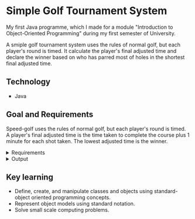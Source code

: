 # Simple Golf Tournament System
My first Java programme, which I made for a module "Introduction to Object-Oriented Programming" during my first semester of University. 

A smiple golf tournament system uses the rules of normal golf, but each player's round is timed. It calculate the player's final adjusted time and declare the winner based on who has parred most of holes in the shortest final adjusted time. 

## Technology
<ul type="square">
<li>Java </li>
</ul>

## Goal and Requirements
Speed-golf uses the rules of normal golf, but each player's round is timed. A player's final adjusted time is the time taken to complete the course plus 1 minute for each shot taken. The lowest adjusted time is the winner.

<details>
<summary>Requirements</summary>
  <ul type="square">
<li> A tournament is played on a course. A course has a name and is made up of 18 holes (`course.txt`). Each hole has a par (the number of shots the hole is expected to take) usually between 3 and 5.</li>
<li> A tournament is played by a number of players. Each player has a unique name (can be considered to be a String of normal characters with no spaces). Each player is issued with a scorecard, onto which they enter the total time taken in minutes (to 1 decimal place) and the score for each hole. (`score.txt`)</li>
<li> At the end of the round, the system reads the scores from the scorecard. The system then provides a printout, showing the players performance on each hole, in terms of +/- compared to the par, and the final adjusted time for the round. </li>

  
<li> The player with the lowest net adjusted time is declared the winner.</li>
    
</ul>

Furthermore, `Controller.java`, a partial UML Class diagram, `course.txt`, and `score.txt` were already provided to me and did not require modification. 
  <p align="center">
  <img align="center" width="500" alt="UML class partial class diagram" src="https://user-images.githubusercontent.com/32418603/179777937-b7103a57-4b55-41ab-a51d-e1ba0777feb9.png">
  </p>
  <p align="center">Partial UML class diagram</p>


</details>

<details>
 <summary>Output</summary>
  <span>The output should match this layout</span>
 <img width="1023" alt="correct out of tournament" src="https://user-images.githubusercontent.com/32418603/179773431-cd7b92ab-c2c3-4d4a-b49d-a02eca761125.png">
  
</details>

## Key learning
- Define, create, and manipulate classes and objects using standard-object oriented programming concepts.
- Represent object models using standard notation.
- Solve small scale computing problems.

